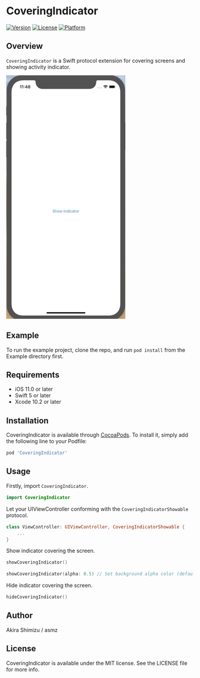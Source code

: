 # CoveringIndicator

[![Version](https://img.shields.io/cocoapods/v/CoveringIndicator.svg?style=flat)](https://cocoapods.org/pods/CoveringIndicator)
[![License](https://img.shields.io/cocoapods/l/CoveringIndicator.svg?style=flat)](https://cocoapods.org/pods/CoveringIndicator)
[![Platform](https://img.shields.io/cocoapods/p/CoveringIndicator.svg?style=flat)](https://cocoapods.org/pods/CoveringIndicator)

## Overview

`CoveringIndicator` is a Swift protocol extension for covering screens and showing activity indicator.

![](./Images/Example.gif)

## Example

To run the example project, clone the repo, and run `pod install` from the Example directory first.

## Requirements

- iOS 11.0 or later
- Swift 5 or later
- Xcode 10.2 or later

## Installation

CoveringIndicator is available through [CocoaPods](https://cocoapods.org). To install
it, simply add the following line to your Podfile:

```ruby
pod 'CoveringIndicator'
```

## Usage

Firstly, import `CoveringIndicator`.

```swift
import CoveringIndicator
```

Let your UIViewController conforming with the `CoveringIndicatorShowable` protocol.

```swift
class ViewController: UIViewController, CoveringIndicatorShowable {
    ...
}
```

Show indicator covering the screen.

```swift
showCoveringIndicator()
```

```swift
showCoveringIndicator(alpha: 0.5) // Set background alpha color (default: 0.75)
```

Hide indicator covering the screen.

```swift
hideCoveringIndicator()
```


## Author

Akira Shimizu / asmz

## License

CoveringIndicator is available under the MIT license. See the LICENSE file for more info.

